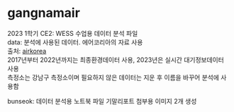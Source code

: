 # gangnamair
2023 1학기 CE2: WESS 수업용 데이터 분석 파일   
data: 분석에 사용된 데이터. 에어코리아의 자료 사용   
출처: [airkorea](https://www.airkorea.or.kr/web/last_amb_hour_data)   
2017년부터 2022년까지는 최종환경데이터 사용, 2023년은 실시간 대기정보데이터 사용   
측정소는 강남구 측정소이며 필요하지 않은 데이터는 지운 후 이름을 바꾸어 분석에 사용함   
   
bunseok: 데이터 분석용 노트북 파일
기말리포트 첨부용 이미지 2개 생성